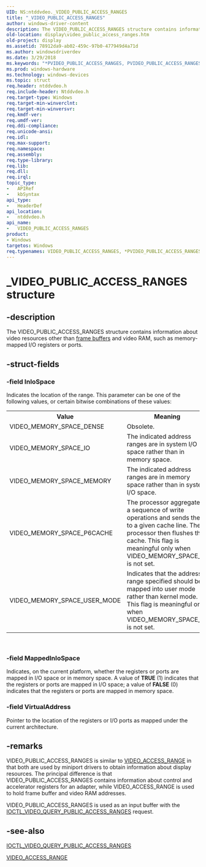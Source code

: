 ```yaml
---
UID: NS:ntddvdeo._VIDEO_PUBLIC_ACCESS_RANGES
title: "_VIDEO_PUBLIC_ACCESS_RANGES"
author: windows-driver-content
description: The VIDEO_PUBLIC_ACCESS_RANGES structure contains information about video resources other than frame buffers and video RAM, such as memory-mapped I/O registers or ports.
old-location: display\video_public_access_ranges.htm
old-project: display
ms.assetid: 78912da9-ab02-459c-97b0-477949d4a71d
ms.author: windowsdriverdev
ms.date: 3/29/2018
ms.keywords: "*PVIDEO_PUBLIC_ACCESS_RANGES, PVIDEO_PUBLIC_ACCESS_RANGES, PVIDEO_PUBLIC_ACCESS_RANGES structure pointer [Display Devices], VIDEO_PUBLIC_ACCESS_RANGES, VIDEO_PUBLIC_ACCESS_RANGES structure [Display Devices], Video_Structs_5f4cdfd0-c59a-4568-9524-3f72416f7daf.xml, _VIDEO_PUBLIC_ACCESS_RANGES, display.video_public_access_ranges, ntddvdeo/PVIDEO_PUBLIC_ACCESS_RANGES, ntddvdeo/VIDEO_PUBLIC_ACCESS_RANGES"
ms.prod: windows-hardware
ms.technology: windows-devices
ms.topic: struct
req.header: ntddvdeo.h
req.include-header: Ntddvdeo.h
req.target-type: Windows
req.target-min-winverclnt: 
req.target-min-winversvr: 
req.kmdf-ver: 
req.umdf-ver: 
req.ddi-compliance: 
req.unicode-ansi: 
req.idl: 
req.max-support: 
req.namespace: 
req.assembly: 
req.type-library: 
req.lib: 
req.dll: 
req.irql: 
topic_type:
-	APIRef
-	kbSyntax
api_type:
-	HeaderDef
api_location:
-	ntddvdeo.h
api_name:
-	VIDEO_PUBLIC_ACCESS_RANGES
product:
- Windows
targetos: Windows
req.typenames: VIDEO_PUBLIC_ACCESS_RANGES, *PVIDEO_PUBLIC_ACCESS_RANGES
---
```


# _VIDEO_PUBLIC_ACCESS_RANGES structure


## -description


The VIDEO_PUBLIC_ACCESS_RANGES structure contains information about video resources other than <a href="https://msdn.microsoft.com/f697e0db-1db0-4a81-94d8-0ca079885480">frame buffers</a> and video RAM, such as memory-mapped I/O registers or ports.


## -struct-fields




### -field InIoSpace

Indicates the location of the range. This parameter can be one of the following values, or certain bitwise combinations of these values:

<table>
<tr>
<th>Value</th>
<th>Meaning</th>
</tr>
<tr>
<td>
VIDEO_MEMORY_SPACE_DENSE

</td>
<td>
Obsolete.

</td>
</tr>
<tr>
<td>
VIDEO_MEMORY_SPACE_IO

</td>
<td>
The indicated address ranges are in system I/O space rather than in memory space.

</td>
</tr>
<tr>
<td>
VIDEO_MEMORY_SPACE_MEMORY

</td>
<td>
The indicated address ranges are in memory space rather than in system I/O space. 

</td>
</tr>
<tr>
<td>
VIDEO_MEMORY_SPACE_P6CACHE

</td>
<td>
The processor aggregates a sequence of write operations and sends them to a given cache line. The processor then flushes the cache. This flag is meaningful only when VIDEO_MEMORY_SPACE_IO is not set.

</td>
</tr>
<tr>
<td>
VIDEO_MEMORY_SPACE_USER_MODE

</td>
<td>
Indicates that the address range specified should be mapped into user mode rather than kernel mode. This flag is meaningful only when VIDEO_MEMORY_SPACE_IO is not set.

</td>
</tr>
</table>
 


### -field MappedInIoSpace

Indicates, on the current platform, whether the registers or ports are mapped in I/O space or in memory space. A value of <b>TRUE</b> (1) indicates that the registers or ports are mapped in I/O space; a value of <b>FALSE</b> (0) indicates that the registers or ports are mapped in memory space.


### -field VirtualAddress

Pointer to the location of the registers or I/O ports as mapped under the current architecture.


## -remarks



VIDEO_PUBLIC_ACCESS_RANGES is similar to <a href="https://msdn.microsoft.com/library/windows/hardware/ff570498">VIDEO_ACCESS_RANGE</a> in that both are used by miniport drivers to obtain information about display resources. The principal difference is that VIDEO_PUBLIC_ACCESS_RANGES contains information about control and accelerator registers for an adapter, while VIDEO_ACCESS_RANGE is used to hold frame buffer and video RAM addresses.

VIDEO_PUBLIC_ACCESS_RANGES is used as an input buffer with the <a href="https://msdn.microsoft.com/library/windows/hardware/ff567829">IOCTL_VIDEO_QUERY_PUBLIC_ACCESS_RANGES</a> request.




## -see-also




<a href="https://msdn.microsoft.com/library/windows/hardware/ff567829">IOCTL_VIDEO_QUERY_PUBLIC_ACCESS_RANGES</a>



<a href="https://msdn.microsoft.com/library/windows/hardware/ff570498">VIDEO_ACCESS_RANGE</a>
 

 

